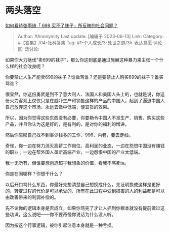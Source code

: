 # 两头落空
[如何看待张雨绮「 699 买不了袜子」所反映的社会问题？](https://www.zhihu.com/question/606016416/answer/3070876009)

> Author: #Anonymity
> Last update: [编辑于 2023-06-13]
> Link:
> Category:  #【答集】/04-社科答集
> Tag: #1-个人成长/3-处世之道/3h-表达意愿
> 评论区:
> 泛讨论:

如果你大力挞伐“卖699的袜子”，那么你这到底是通过施展这种暴力来主张一个什么样的社会改良呢？

你要禁止人生产能卖699的袜子？谁做骂谁？还是要禁止人购买699的袜子？谁买骂谁？

很显然，你这份勇武是到不了意大利人、法国人和美国人头上的，也就是说，你这份火力客观上仅仅只是在威吓生产和销售这样的产品的中国人，起到了逼迫中国人自己放弃这个市场，永远去做中低端，便宜货的效果。

所以，因为你觉得这些东西没有必要，你要勒令中国人不准生产、销售、购买这些产品，并且你认为这是好的，是有利的，是对你的福利的增进。

然后你哀叹自己找不到事少钱多的工作、996、内卷，要去走线。

奇怪，你一边在努力消灭高薪工作岗位、高利润的业态，一边在怨恨中国没有赚钱的职业；一边在帮外国人垄断高端产业，一边怨恨中国的产业太低端。

我一无所有，但谁要想创造超乎我想象的价值，看我不骂死ta。

你是在闹哪样？你想干什么？

以后开口骂什么东西，你最好先想清楚自己想换成什么，先证明换成这样是更好的、转变过程的代价是可以承受的、所有在此过程中受到损害的人的利益都是可以由改善带来的利润补偿的。

先不论你的逻辑本身是否成立，如果你骂完了才让人抓到你根本就没有提前做过这些功课，这么说吧——你不要奇怪你说话为什么没人听。

因为按这个行事逻辑，被你引起注意本身就是一种亏损。
